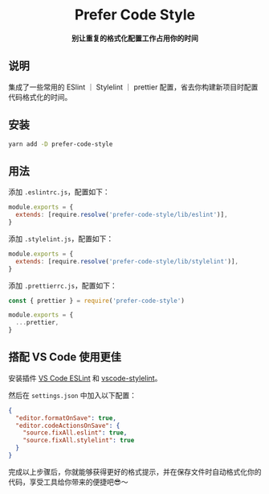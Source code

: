 <div align="center">

# Prefer Code Style

**别让重复的格式化配置工作占用你的时间**

</div>

## 说明

集成了一些常用的 ESlint ｜ Stylelint ｜ prettier 配置，省去你构建新项目时配置代码格式化的时间。

## 安装

```bash
yarn add -D prefer-code-style
```

## 用法

添加 `.eslintrc.js`，配置如下：

```js
module.exports = {
  extends: [require.resolve('prefer-code-style/lib/eslint')],
}
```

添加 `.stylelint.js`，配置如下：

```js
module.exports = {
  extends: [require.resolve('prefer-code-style/lib/stylelint')],
}
```

添加 `.prettierrc.js`，配置如下：

```js
const { prettier } = require('prefer-code-style')

module.exports = {
  ...prettier,
}
```

## 搭配 VS Code 使用更佳

安装插件 [VS Code ESLint](https://marketplace.visualstudio.com/items?itemName=dbaeumer.vscode-eslint) 和 [vscode-stylelint](https://marketplace.visualstudio.com/items?itemName=stylelint.vscode-stylelint)。

然后在 `settings.json` 中加入以下配置：

```json
{
  "editor.formatOnSave": true,
  "editor.codeActionsOnSave": {
    "source.fixAll.eslint": true,
    "source.fixAll.stylelint": true
  }
}

```

完成以上步骤后，你就能够获得更好的格式提示，并在保存文件时自动格式化你的代码，享受工具给你带来的便捷吧😎～
